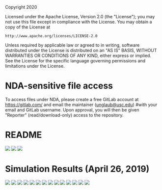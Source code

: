 Copyright 2020

Licensed under the Apache License, Version 2.0 (the "License");
you may not use this file except in compliance with the License.
You may obtain a copy of the License at

    http://www.apache.org/licenses/LICENSE-2.0

Unless required by applicable law or agreed to in writing, software
distributed under the License is distributed on an "AS IS" BASIS,
WITHOUT WARRANTIES OR CONDITIONS OF ANY KIND, either express or implied.
See the License for the specific language governing permissions and
limitations under the License.

# NDA-sensitive file access
To access files under NDA, please create a free GitLab account at <https://gitlab.com/> and email the maintainer (unglaub@usc.edu) 
#with your email and GitLab username. Upon approval, you will then be given "Reporter" (read/download-only) access to the repository.

# README
<img src="Documentation/images/README_USC_65nm_SAR_ADC_Apr26_2019_v3_Page_1.png">
<img src="Documentation/images/README_USC_65nm_SAR_ADC_Apr26_2019_v3_Page_2.png">
<img src="Documentation/images/README_USC_65nm_SAR_ADC_Apr26_2019_v3_pg_3.png" >

# Simulation Results (April 26, 2019)
<img src="Documentation/images/GF65_12b_SAR_ADC_Simulation_Results_Apr26_2019_Page_01.png">
<img src="Documentation/images/GF65_12b_SAR_ADC_Simulation_Results_Apr26_2019_Page_02.png">
<img src="Documentation/images/GF65_12b_SAR_ADC_Simulation_Results_Apr26_2019_Page_03.png">
<img src="Documentation/images/GF65_12b_SAR_ADC_Simulation_Results_Apr26_2019_Page_04.png">
<img src="Documentation/images/GF65_12b_SAR_ADC_Simulation_Results_Apr26_2019_Page_05.png">
<img src="Documentation/images/GF65_12b_SAR_ADC_Simulation_Results_Apr26_2019_Page_06.png">
<img src="Documentation/images/GF65_12b_SAR_ADC_Simulation_Results_Apr26_2019_Page_07.png">
<img src="Documentation/images/GF65_12b_SAR_ADC_Simulation_Results_Apr26_2019_Page_08.png">
<img src="Documentation/images/GF65_12b_SAR_ADC_Simulation_Results_Apr26_2019_Page_09.png">
<img src="Documentation/images/GF65_12b_SAR_ADC_Simulation_Results_Apr26_2019_Page_10.png">
<img src="Documentation/images/GF65_12b_SAR_ADC_Simulation_Results_Apr26_2019_Page_11.png">
<img src="Documentation/images/GF65_12b_SAR_ADC_Simulation_Results_Apr26_2019_Page_12.png">
<img src="Documentation/images/GF65_12b_SAR_ADC_Simulation_Results_Apr26_2019_Page_13.png">
<img src="Documentation/images/GF65_12b_SAR_ADC_Simulation_Results_Apr26_2019_Page_14.png">
